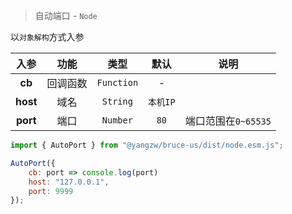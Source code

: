 > 自动端口 - `Node`

以`对象解构`方式入参

入参|功能|类型|默认|说明
:-:|:-:|:-:|:-:|-
**cb**|回调函数|`Function`|-
**host**|域名|`String`|`本机IP`
**port**|端口|`Number`|`80`|端口范围在`0~65535`

```js
import { AutoPort } from "@yangzw/bruce-us/dist/node.esm.js";

AutoPort({
	cb: port => console.log(port)
	host: "127.0.0.1",
	port: 9999
});
```
